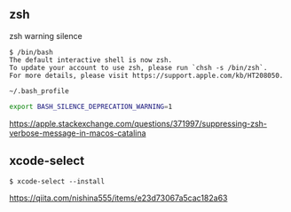 


zsh
--

zsh warning silence 
```console
$ /bin/bash
The default interactive shell is now zsh.
To update your account to use zsh, please run `chsh -s /bin/zsh`.
For more details, please visit https://support.apple.com/kb/HT208050.
```

`~/.bash_profile`
```bash
export BASH_SILENCE_DEPRECATION_WARNING=1
```

https://apple.stackexchange.com/questions/371997/suppressing-zsh-verbose-message-in-macos-catalina

xcode-select 
--

```console
$ xcode-select --install
```

https://qiita.com/nishina555/items/e23d73067a5cac182a63
